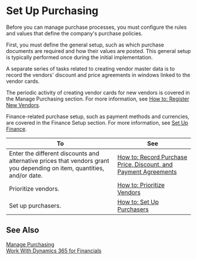 <properties
                pageTitle="Set Up Purchasing| Financials"
                description="Set Up Purchasing"
                services="project-madeira"
                documentationCenter=""
                authors="SorenGP"
/>
<tags
    ms.service="project-madeira"
    ms.topic="article"
    ms.devlang="na"
    ms.tgt_pltfrm="na"
    ms.workload="na"
    ms.date="05/12/2016"
    ms.author="SorenGP" />

# Set Up Purchasing
Before you can manage purchase processes, you must configure the rules and values that define the company's purchase policies.

First, you must define the general setup, such as which purchase documents are required and how their values are posted. This general setup is typically performed once during the initial implementation.

A separate series of tasks related to creating vendor master data is to record the vendors' discount and price agreements in windows linked to the vendor cards.

The periodic activity of creating vendor cards for new vendors is covered in the Manage Purchasing section. For more information, see [How to: Register New Vendors](purchasing-how-register-new-vendors.md).

Finance-related purchase setup, such as payment methods and currencies, are covered in the Finance Setup section. For more information, see [Set Up Finance](finance-setup-finance.md).

|To |See |
|---|----|
|Enter the different discounts and alternative prices that vendors grant you depending on item, quantities, and/or date.|[How to: Record Purchase Price, Discount, and Payment Agreements](purchasing-how-record-purchase-price-discount-payment-agreements.md)|
|Prioritize vendors.|[How to: Prioritize Vendors](purchasing-how-prioritize-vendors.md)|
|Set up purchasers.|[How to: Set Up Purchasers](purchasing-how-setup-purchasers.md)|

## See Also
[Manage Purchasing](purchasing-manage-purchasing.md)  
[Work With Dynamics 365 for Financials](ui-work-product.md)
